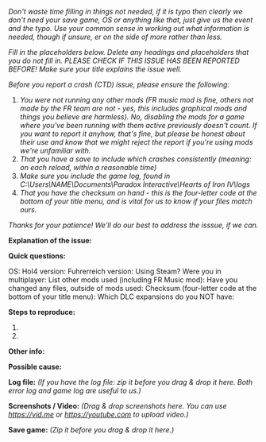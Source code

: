 _Don't waste time filling in things not needed, if it is typo then clearly we don't need your save game, OS or anything like that, just give us the event and the typo. Use your common sense in working out what information is needed, though if unsure, er on the side of more rather than less._

_Fill in the placeholders below. Delete any headings and placeholders that you do not fill in.
PLEASE CHECK IF THIS ISSUE HAS BEEN REPORTED BEFORE!
Make sure your title explains the issue well._

_Before you report a crash (CTD) issue, please ensure the following:_
1. _You were not running any other mods (FR music mod is fine, others not made by the FR team are not - yes, this includes graphical mods and things you believe are harmless). No, disabling the mods for a game where you've been running with them active previously doesn't count. If you want to report it anyhow, that's fine, but please be honest about their use and know that we might reject the report if you're using mods we're unfamiliar with._
2. _That you have a save to include which crashes consistently (meaning: on each reload, within a reasonable time)_
3. _Make sure you include the game log, found in C:\Users\NAME\Documents\Paradox Interactive\Hearts of Iron IV\logs_
4. _That you have the checksum on hand - this is the four-letter code at the bottom of your title menu, and is vital for us to know if your files match ours._

_Thanks for your patience! We'll do our best to address the isssue, if we can._


**Explanation of the issue:**


**Quick questions:**

OS:
HoI4 version:
Fuhrerreich version:
Using Steam?
Were you in multiplayer:
List other mods used (including FR Music mod):
Have you changed any files, outside of mods used:
Checksum (four-letter code at the bottom of your title menu):
Which DLC expansions do you NOT have:

**Steps to reproduce:**

1.

2.

**Other info:**


**Possible cause:**


**Log file:**
_(If you have the log file: zip it before you drag & drop it here. Both error log and game log are useful to us.)_

**Screenshots / Video:**
_(Drag & drop screenshots here. You can use https://vid.me or https://youtube.com to upload video.)_

**Save game:**
_(Zip it before you drag & drop it here.)_
